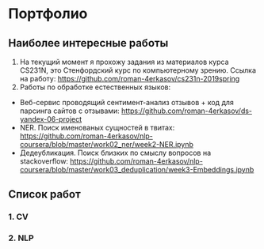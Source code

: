 # Портфолио

## Наиболее интересные работы
1. На текущий момент я прохожу задания из материалов курса CS231N, это Стенфордский курс по компьютерному зрению.
   Сcылка на работу: https://github.com/roman-4erkasov/cs231n-2019spring
2. Работы по обработке естественных языков:
 - Веб-сервис проводящий сентимент-анализ отзывов + код для парсинга сайтов с отзывами: 
   https://github.com/roman-4erkasov/ds-yandex-06-project
 - NER. Поиск именованых сущностей в твитах: 
   https://github.com/roman-4erkasov/nlp-coursera/blob/master/work02_ner/week2-NER.ipynb
 - Дедеубликация. Поиск близких по смыслу вопросов на stackoverflow:
   https://github.com/roman-4erkasov/nlp-coursera/blob/master/work03_deduplication/week3-Embeddings.ipynb
   


## Список работ
### 1. CV
### 2. NLP
### 
